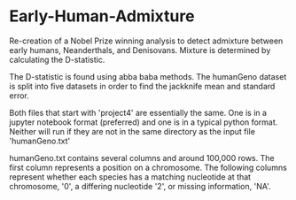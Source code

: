 # Early-Human-Admixture
Re-creation of a Nobel Prize winning analysis to detect admixture between early humans, Neanderthals, and Denisovans. Mixture is determined by calculating the D-statistic.

The D-statistic is found using abba baba methods. The humanGeno dataset is split into five datasets in order to find the jackknife mean and standard error.

Both files that start with 'project4' are essentially the same. One is in a jupyter notebook format (preferred) and one is in a typical python format. Neither will run if they are not in the same directory as the input file 'humanGeno.txt'

humanGeno.txt contains several columns and around 100,000 rows. The first column represents a position on a chromosome. The following columns represent whether each species has a matching nucleotide at that chromosome, '0', a differing nucleotide '2', or missing information, 'NA'.
